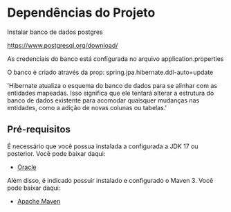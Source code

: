 # Dependências do Projeto

Instalar banco de dados postgres

https://www.postgresql.org/download/

As credenciais do banco está configurada no arquivo application.properties

O banco é criado através da prop: spring.jpa.hibernate.ddl-auto=update

'Hibernate atualiza o esquema do banco de dados para se alinhar com as entidades mapeadas. Isso significa que ele tentará alterar a estrutura do banco de dados existente para acomodar quaisquer mudanças nas entidades, como a adição de novas colunas ou tabelas.'


## Pré-requisitos

É necessário que você possua instalada a configurada a JDK 17 ou posterior. Você pode baixar daqui:
- [Oracle](https://www.oracle.com/br/java/technologies/downloads/#java17)

Além disso, é indicado possuir instalado e configurado o Maven 3. Você pode baixar daqui:

- [Apache Maven](https://maven.apache.org/download.cgi#)
